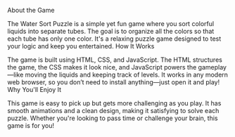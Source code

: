 About the Game

The Water Sort Puzzle is a simple yet fun game where you sort colorful liquids into separate tubes. The goal is to organize all the colors so that each tube has only one color. It's a relaxing puzzle game designed to test your logic and keep you entertained.
How It Works

The game is built using HTML, CSS, and JavaScript. The HTML structures the game, the CSS makes it look nice, and JavaScript powers the gameplay—like moving the liquids and keeping track of levels. It works in any modern web browser, so you don’t need to install anything—just open it and play!
Why You'll Enjoy It

This game is easy to pick up but gets more challenging as you play. It has smooth animations and a clean design, making it satisfying to solve each puzzle. Whether you're looking to pass time or challenge your brain, this game is for you!
